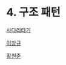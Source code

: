 # 4. 구조 패턴

[사다리타기](https://search.naver.com/search.naver?where=nexearch&sm=top_hty&fbm=0&ie=utf8&query=%EC%82%AC%EB%8B%A4%EB%A6%AC%ED%83%80%EA%B8%B0)

[이창규](https://github.com/js-jsm/pattern2018/blob/master/04_%EA%B5%AC%EC%A1%B0_%ED%8C%A8%ED%84%B4/ARUSANTIMO.md)

[황원준](https://github.com/js-jsm/pattern2018/blob/master/04_%EA%B5%AC%EC%A1%B0_%ED%8C%A8%ED%84%B4/HWANGTAN.md)
